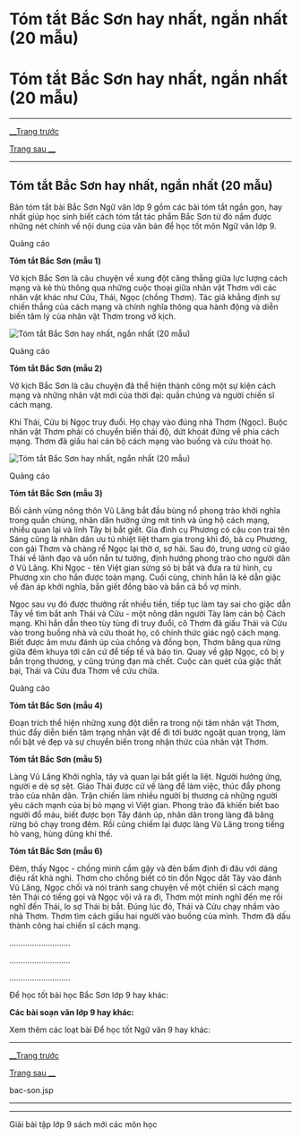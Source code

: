 # Tóm tắt Bắc Sơn hay nhất, ngắn nhất (20 mẫu)

# Tóm tắt Bắc Sơn hay nhất, ngắn nhất (20 mẫu)

* * *

[__Trang trước](https://vietjack.com/soan-van-lop-9/bac-son.jsp)

[Trang sau __](https://vietjack.com/soan-van-lop-9/bac-son.jsp)

* * *

## Tóm tắt Bắc Sơn hay nhất, ngắn nhất (20 mẫu)

Bản tóm tắt bài Bắc Sơn Ngữ văn lớp 9 gồm các bài tóm tắt ngắn gọn, hay nhất giúp học sinh biết cách tóm tắt tác phẩm Bắc Sơn từ đó nắm được những nét chính về nội dung của văn bản để học tốt môn Ngữ văn lớp 9.

Quảng cáo

**Tóm tắt Bắc Sơn (mẫu 1)**

Vở kịch Bắc Sơn là câu chuyện về xung đột căng thẳng giữa lực lượng cách mạng và kẻ thù thông qua những cuộc thoại giữa nhân vật Thơm với các nhân vật khác như Cửu, Thái, Ngọc (chồng Thơm). Tác giả khẳng định sự chiến thắng của cách mạng và chính nghĩa thông qua hành động và diễn biến tâm lý của nhân vật Thơm trong vở kịch. 

![Tóm tắt Bắc Sơn hay nhất, ngắn nhất \(20 mẫu\)](https://vietjack.com/soan-van-lop-9/images/tom-tat-bac-son-abs1.png)

Quảng cáo

**Tóm tắt Bắc Sơn (mẫu 2)**

Vở kịch Bắc Sơn là câu chuyện đã thể hiện thành công một sự kiện cách mạng và những nhân vật mới của thời đại: quần chúng và người chiến sĩ cách mạng. 

Khi Thái, Cửu bị Ngọc truy đuổi. Họ chạy vào đúng nhà Thơm (Ngọc). Buộc nhân vật Thơm phải có chuyển biến thái độ, dứt khoát đứng về phía cách mạng. Thơm đã giấu hai cán bộ cách mạng vào buồng và cứu thoát họ. 

![Tóm tắt Bắc Sơn hay nhất, ngắn nhất \(20 mẫu\)](https://vietjack.com/soan-van-lop-9/images/tom-tat-bac-son-abs2.png)

Quảng cáo

**Tóm tắt Bắc Sơn (mẫu 3)**

Bối cảnh vùng nông thôn Vũ Lăng bắt đầu bùng nổ phong trào khởi nghĩa trong quần chúng, nhân dân hưởng ứng mít tinh và ủng hộ cách mạng, nhiều quan lại và lính Tây bị bắt giết. Gia đình cụ Phương có cậu con trai tên Sáng cũng là nhân dân ưu tú nhiệt liệt tham gia trong khi đó, bà cụ Phương, con gái Thơm và chàng rể Ngọc lại thờ ơ, sợ hãi. Sau đó, trung ương cử giáo Thái về lãnh đạo và uốn nắn tư tưởng, định hướng phong trào cho người dân ở Vũ Lăng. Khi Ngọc - tên Việt gian sừng sỏ bị bắt và đưa ra tử hình, cụ Phương xin cho hắn được toàn mạng. Cuối cùng, chính hắn là kẻ dẫn giặc về đàn áp khởi nghĩa, bắn giết đồng bào và bắn cả bố vợ mình. 

Ngọc sau vụ đó được thưởng rất nhiều tiền, tiếp tục làm tay sai cho giặc dẫn Tây về tìm bắt anh Thái và Cửu - một nông dân người Tày làm cán bộ Cách mạng. Khi hắn dẫn theo tùy tùng đi truy đuổi, cô Thơm đã giấu Thái và Cửu vào trong buồng nhà và cứu thoát họ, cô chính thức giác ngộ cách mạng. Biết được âm mưu đánh úp của chồng và đồng bọn, Thơm băng qua rừng giữa đêm khuya tới căn cứ để tiếp tế và báo tin. Quay về gặp Ngọc, cô bị y bắn trọng thương, y cũng trúng đạn mà chết. Cuộc càn quét của giặc thất bại, Thái và Cửu đưa Thơm về cứu chữa. 

Quảng cáo

**Tóm tắt Bắc Sơn (mẫu 4)**

Đoạn trích thể hiện những xung đột diễn ra trong nội tâm nhân vật Thơm, thúc đẩy diễn biến tâm trạng nhân vật để đi tới bước ngoặt quan trọng, làm nổi bật vẻ đẹp và sự chuyển biến trong nhận thức của nhân vật Thơm.

**Tóm tắt Bắc Sơn (mẫu 5)**

Làng Vũ Lăng Khởi nghĩa, tây và quan lại bắt giết la liệt. Người hưởng ứng, người e dè sợ sệt. Giáo Thái được cử về làng để làm việc, thúc đẩy phong trào của nhân dân. Trận chiến làm nhiều người bị thương cả những người yêu cách mạnh của bị bỏ mạng vì Việt gian. Phong trào đã khiến biết bao người đổ máu, biết được bọn Tây đánh úp, nhân dân trong làng đã băng rừng bỏ chạy trong đêm. Rồi cũng chiếm lại được làng Vũ Lăng trong tiếng hò vang, hùng dũng khí thế.

**Tóm tắt Bắc Sơn (mẫu 6)**

Đêm, thấy Ngọc - chồng mình cầm gậy và đèn bấm định đi đâu với dáng điệu rất khả nghi. Thơm cho chồng biết có tin đồn Ngọc dắt Tây vào đánh Vũ Lăng, Ngọc chối và nói tránh sang chuyện về một chiến sĩ cách mạng tên Thái có tiếng gọi và Ngọc vội vã ra đi, Thơm một mình nghĩ đến mẹ rồi nghĩ đến Thái, lo sợ Thái bị bắt. Đúng lúc đó, Thái và Cửu chạy nhầm vào nhà Thơm. Thơm tìm cách giấu hai người vào buồng của mình. Thơm đã dấu thành công hai chiến sĩ cách mạng.

...........................

...........................

...........................

Để học tốt bài học Bắc Sơn lớp 9 hay khác:

**Các bài soạn văn lớp 9 hay khác:**

Xem thêm các loạt bài Để học tốt Ngữ văn 9 hay khác:

* * *

[__Trang trước](https://vietjack.com/soan-van-lop-9/bac-son.jsp)

[Trang sau __](https://vietjack.com/soan-van-lop-9/bac-son.jsp)

bac-son.jsp

* * *

* * *

Giải bài tập lớp 9 sách mới các môn học
